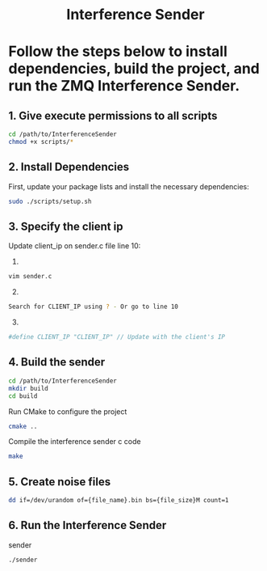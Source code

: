 <!-- PROJECT LOGO -->
<br />
<p align="center">
  <h1 align="center">Interference Sender</h3>
</p>

# Follow the steps below to install dependencies, build the project, and run the ZMQ Interference Sender.

## 1. Give execute permissions to all scripts
```sh
cd /path/to/InterferenceSender
chmod +x scripts/*
```

## 2. Install Dependencies

First, update your package lists and install the necessary dependencies:

```sh
sudo ./scripts/setup.sh
```

## 3. Specify the client ip

Update client_ip on sender.c file line 10:

1. 
```sh
vim sender.c
```
2.
```sh
Search for CLIENT_IP using ? - Or go to line 10
```
3.
```sh
#define CLIENT_IP "CLIENT_IP" // Update with the client's IP
```

## 4. Build the sender
```sh
cd /path/to/InterferenceSender
mkdir build
cd build
```
Run CMake to configure the project
```sh
cmake ..
```
Compile the interference sender c code
```sh
make
```

## 5. Create noise files

```sh
dd if=/dev/urandom of={file_name}.bin bs={file_size}M count=1
```

## 6. Run the Interference Sender

sender
```sh
./sender
```
